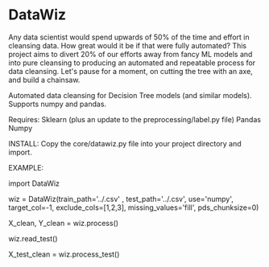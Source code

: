 # DataWiz

Any data scientist would spend upwards of 50% of the time and effort in cleansing data. How great would it be if that were fully automated? This project aims to divert 20% of our efforts away from fancy ML models and into pure cleansing to producing an automated and repeatable process for data cleansing. Let's pause for a moment, on cutting the tree with an axe, and build a chainsaw.

Automated data cleansing for Decision Tree models (and similar models). Supports numpy and pandas.

Requires: 
Sklearn (plus an update to the preprocessing/label.py file) 
Pandas 
Numpy

INSTALL:
Copy the core/datawiz.py file into your project directory and import.

EXAMPLE:

import DataWiz

wiz = DataWiz(train_path='../.csv' ,
  test_path='../.csv',
  use='numpy', 
  target_col=-1,
  exclude_cols=[1,2,3],
  missing_values='fill',
  pds_chunksize=0)
 
X_clean, Y_clean = wiz.process()

wiz.read_test()

X_test_clean = wiz.process_test()
